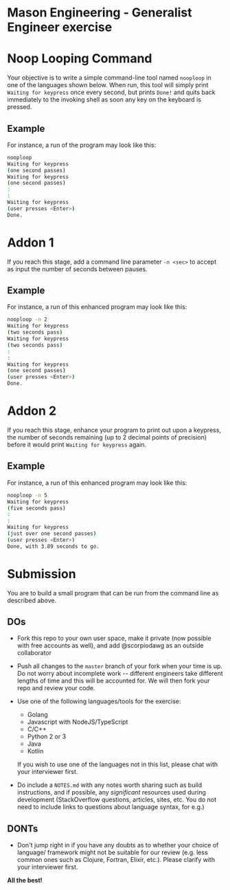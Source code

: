 Mason Engineering - Generalist Engineer exercise
===

# Noop Looping Command

Your objective is to write a simple command-line tool named `nooploop` in one of the languages
shown below. When run, this tool will simply print `Waiting for keypress` once every second, but
prints `Done!` and quits back immediately to the invoking shell as soon any key on the keyboard
is pressed.

## Example

For instance, a run of the program may look like this:

```bash
nooploop
Waiting for keypress
(one second passes)
Waiting for keypress
(one second passes)
:
:
Waiting for keypress
(user presses <Enter>)
Done.
```

# Addon 1
If you reach this stage, add a command line parameter `-n <sec>` to accept as input the number
of seconds between pauses.

## Example

For instance, a run of this enhanced program may look like this:

```bash
nooploop -n 2
Waiting for keypress
(two seconds pass)
Waiting for keypress
(two seconds pass)
:
:
Waiting for keypress
(one second passes)
(user presses <Enter>)
Done.
```

# Addon 2
If you reach this stage, enhance your program to print out upon a keypress, the number of seconds
remaining (up to 2 decimal points of precision) before it would print `Waiting for keypress` again.

## Example

For instance, a run of this enhanced program may look like this:

```bash
nooploop -n 5
Waiting for keypress
(five seconds pass)
:
:
Waiting for keypress
(just over one second passes)
(user presses <Enter>)
Done, with 3.89 seconds to go.
```

# Submission

You are to build a small program that can be run from the command line as described above.

## DOs
* Fork this repo to your own user space, make it private (now possible with free accounts
  as well), and add @scorpiodawg as an outside collaborator
* Push all changes to the `master` branch of your fork when your time is up. Do not worry
  about incomplete work -- different engineers take different lengths of time and this will
  be accounted for. We will then fork your repo and review your code.
* Use one of the following languages/tools for the exercise:
  * Golang
  * Javascript with NodeJS/TypeScript
  * C/C++
  * Python 2 or 3
  * Java
  * Kotlin
  
  If you wish to use one of the languages not in this list, please chat with your interviewer first.
* Do include a `NOTES.md` with any notes worth sharing such as build instructions, and if possible, any
  _significant_ resources used during development (StackOverflow questions, articles, sites, etc. 
  You do not need to include links to questions about language syntax, for e.g.)

## DONTs
- Don't jump right in if you have any doubts as to whether your choice of language/
  framework might not be suitable for our review (e.g. less common ones such as 
  Clojure, Fortran, Elixir, etc.). Please clarify with your interviewer first.

**All the best!**
